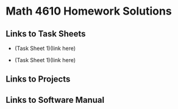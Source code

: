 # Math 4610 Homework Solutions

## Links to Task Sheets

* (Task Sheet 1)(link here)


* (Task Sheet 1)(link here)

## Links to Projects

## Links to Software Manual
